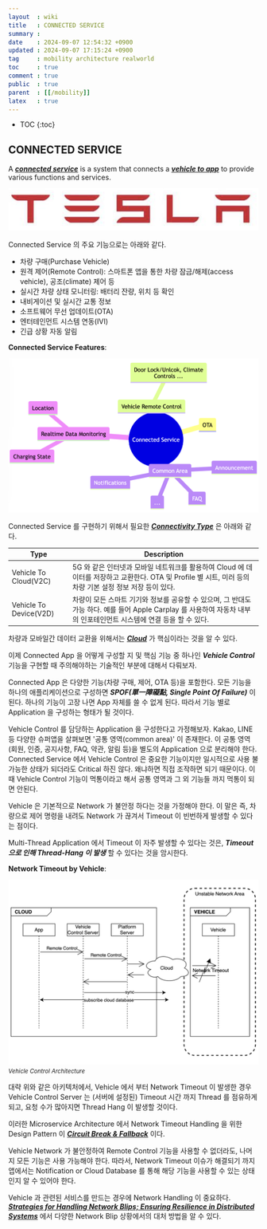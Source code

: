 ```yaml
---
layout  : wiki
title   : CONNECTED SERVICE
summary : 
date    : 2024-09-07 12:54:32 +0900
updated : 2024-09-07 17:15:24 +0900
tag     : mobility architecture realworld
toc     : true
comment : true
public  : true
parent  : [[/mobility]]
latex   : true
---
```

* TOC
{:toc}

## CONNECTED SERVICE

A ___[connected service](https://en.wikipedia.org/wiki/Connected_car)___ is a system that connects a ___[vehicle to app](https://play.google.com/store/apps/details?id=com.teslamotors.tesla&hl=en_US)___ to provide various functions and services.

![](/resource/wiki/mobility-connected-service/tesla.png)

Connected Service 의 주요 기능으로는 아래와 같다.

- 차량 구매(Purchase Vehicle)
- 원격 제어(Remote Control): 스마트폰 앱을 통한 차량 잠금/해제(access vehicle), 공조(climate) 제어 등
- 실시간 차량 상태 모니터링: 배터리 잔량, 위치 등 확인
- 내비게이션 및 실시간 교통 정보
- 소프트웨어 무선 업데이트(OTA)
- 엔터테인먼트 시스템 연동(IVI)
- 긴급 상황 자동 알림

__Connected Service Features__:

![](/resource/wiki/mobility-connected-service/mindmap.png)

Connected Service 를 구현하기 위해서 필요한 ___[Connectivity Type](https://www.compassiot.com.au/media/the-different-types-of-vehicle-connectivity)___ 은 아래와 같다.

| Type                  | Description                                                                                         |
|-----------------------|-----------------------------------------------------------------------------------------------------|
| Vehicle To Cloud(V2C) | 5G 와 같은 인터넷과 모바일 네트워크를 활용하여 Cloud 에 데이터를 저장하고 교환한다. OTA 및 Profile 별 시트, 미러 등의 차량 기본 설정 정보 저장 등이 있다. |
| Vehicle To Device(V2D) | 차량이 모든 스마트 기기와 정보를 공유할 수 있으며, 그 반대도 가능 하다. 예를 들어 Apple Carplay 를 사용하여 자동차 내부의 인포테인먼트 시스템에 연결 등을 할 수 있다. |

차량과 모바일간 데이터 교환을 위해서는 ___[Cloud](https://www.samsungsds.com/kr/cloud-glossary/what-is-cloud.html)___ 가 핵심이라는 것을 알 수 있다.

이제 Connected App 을 어떻게 구성할 지 및 핵심 기능 중 하나인 ___Vehicle Control___ 기능을 구현할 때 주의해야하는 기술적인 부분에 대해서 다뤄보자.

Connected App 은 다양한 기능(차량 구매, 제어, OTA 등)을 포함한다. 모든 기능을 하나의 애플리케이션으로 구성하면 ___SPOF(單一障礙點, Single Point Of Failure)___ 이 된다. 하나의 기능이 고장 나면 App 자체를 쓸 수 없게 된다.
따라서 기능 별로 Application 을 구성하는 형태가 될 것이다.

Vehicle Control 를 담당하는 Application 을 구성한다고 가정해보자. Kakao, LINE 등 다양한 슈퍼앱을 살펴보면 '공통 영역(common area)' 이 존재한다. 
이 공통 영역(회원, 인증, 공지사항, FAQ, 약관, 알림 등)을 별도의 Application 으로 분리해야 한다. Connected Service 에서 Vehicle Control 은 중요한 기능이지만 일시적으로 사용 불가능한 상태가 되더라도 Critical 하진 않다. 왜냐하면 직접 조작하면 되기 때문이다.
이때 Vehicle Control 기능이 먹통이라고 해서 공통 영역과 그 외 기능들 까지 먹통이 되면 안된다.

Vehicle 은 기본적으로 Network 가 불안정 하다는 것을 가정해야 한다. 이 말은 즉, 차량으로 제어 명령을 내려도 Network 가 끊겨서 Timeout 이 빈번하게 발생할 수 있다는 점이다.

Multi-Thread Application 에서 Timeout 이 자주 발생할 수 있다는 것은, ___Timeout 으로 인해 Thread-Hang 이 발생___ 할 수 있다는 것을 암시한다.

__Network Timeout by Vehicle__:

![](/resource/wiki/mobility-connected-service/vehicle-control-architectures.png)
*<small>Vehicle Control Architecture</small>*

대략 위와 같은 아키텍처에서, Vehicle 에서 부터 Network Timeout 이 발생한 경우 Vehicle Control Server 는
(서버에 설정된) Timeout 시간 까지 Thread 를 점유하게 되고, 요청 수가 많아지면 Thread Hang 이 발생할 것이다.

이러한 Microservice Architecture 에서 Network Timeout Handling 을 위한 Design Pattern 이 ___[Circuit Break & Fallback](https://baekjungho.github.io/wiki/architecture/architecture-circuit-breaker/)___ 이다.

Vehicle Network 가 불안정하여 Remote Control 기능을 사용할 수 없더라도, 나머지 모든 기능은 사용 가능해야 한다. 
따라서, Network Timeout 이슈가 해결되기 까지 앱에서는 Notification or Cloud Database 를 통해 해당 기능을 사용할 수 있는 상태인지 알 수 있어야 한다.

Vehicle 과 관련된 서비스를 만드는 경우에 Network Handling 이 중요하다. ___[Strategies for Handling Network Blips; Ensuring Resilience in Distributed Systems](https://baekjungho.github.io/wiki/network/network-blip/)___ 에서 다양한 Network Blip 상황에서의 대처 방법을 알 수 있다.